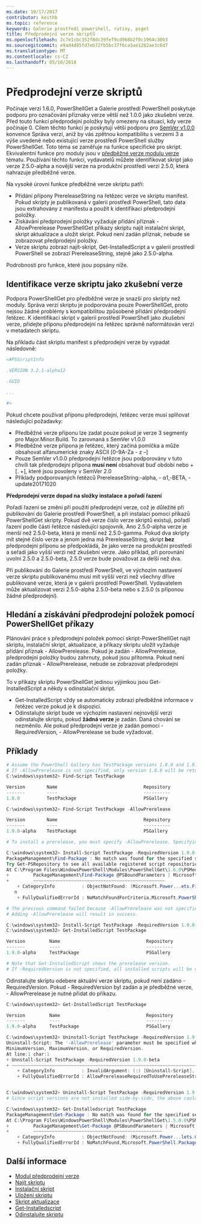 ```yaml
---
ms.date: 10/17/2017
contributor: keithb
ms.topic: reference
keywords: Galerie prostředí powershell, rutiny, psget
title: Předprodejní verze skriptů
ms.openlocfilehash: 2c7e1cbc352f8dc39fef9cd968b2f0c1964c30b3
ms.sourcegitcommit: e9ad4d85fd7eb72fb5bc37f6ca3ae1282ae3c6d7
ms.translationtype: MT
ms.contentlocale: cs-CZ
ms.lasthandoff: 05/10/2018
---
```

# <a name="prerelease-versions-of-scripts"></a>Předprodejní verze skriptů

Počínaje verzí 1.6.0, PowerShellGet a Galerie prostředí PowerShell poskytuje podporu pro označování příznaky verze větší než 1.0.0 jako zkušební verze. Před touto funkcí předprodejní položky byly omezeny na situaci, kdy verze počínaje 0. Cílem těchto funkcí je poskytují větší podporu pro [SemVer v1.0.0](http://semver.org/spec/v1.0.0.html) konvence Správa verzí, aniž by vás zpětnou kompatibilitu s verzemi 3 a výše uvedené nebo existující verze prostředí PowerShell služby PowerShellGet. Toto téma se zaměřuje na funkce specifické pro skript. Ekvivalentní funkce pro moduly jsou v [předběžné verze modulu verze](module-prerelease-support.md) tématu. Používání těchto funkcí, vydavatelů můžete identifikovat skript jako verze 2.5.0-alpha a novější verze na produkční prostředí verzi 2.5.0, která nahrazuje předběžné verze.

Na vysoké úrovni funkce předběžné verze skriptu patří:

- Přidání přípony PrereleaseString na řetězec verze ve skriptu manifest. Pokud skripty je publikovaná v galerii prostředí PowerShell, tato data jsou extrahovány z manifestu a použít k identifikaci předprodejní položky.
- Získávání předprodejní položky vyžaduje přidání příznak - AllowPrerelease PowerShellGet příkazy skriptu najít instalační skript, skript aktualizace a uložit skript. Pokud není zadán příznak, nebude se zobrazovat předprodejní položky.
- Verze skriptu zobrazí najít-skript, Get-InstalledScript a v galerii prostředí PowerShell se zobrazí PrereleaseString, stejně jako 2.5.0-alpha.

Podrobnosti pro funkce, které jsou popsány níže.

## <a name="identifying-a-script-version-as-a-prerelease"></a>Identifikace verze skriptu jako zkušební verze

Podpora PowerShellGet pro předběžné verze je snazší pro skripty než moduly. Správa verzí skriptu je podporována pouze PowerShellGet, proto nejsou žádné problémy s kompatibilitou způsobené přidání předprodejní řetězec. K identifikaci skript v galerii prostředí PowerShell jako zkušební verze, přidejte příponu předprodejní na řetězec správně naformátován verzi v metadatech skriptu.

Na příkladu část skriptu manifest s předprodejní verze by vypadat následovně:

```powershell
<#PSScriptInfo

.VERSION 3.2.1-alpha12

.GUID

...

#>

```

Pokud chcete používat příponu předprodejní, řetězec verze musí splňovat následující požadavky:

- Předběžné verze příponu lze zadat pouze pokud je verze 3 segmenty pro Major.Minor.Build.
  To zarovnaná s SemVer v1.0.0
- Předběžné verze přípona je řetězec, který začíná pomlčka a může obsahovat alfanumerické znaky ASCII [0-9A-Za - z –]
- Pouze SemVer v1.0.0 předprodejní řetězce jsou podporovány v tuto chvíli tak předprodejní přípona __musí není__ obsahovat buď období nebo + [. +], které jsou povoleny v SemVer 2.0
- Příklady podporovaných řetězců PrereleaseString:-alpha, - α1,-BETA, - update20171020

__Předprodejní verze dopad na složky instalace a pořadí řazení__

Pořadí řazení se změní při použití předprodejní verze, což je důležité při publikování do Galerie prostředí PowerShell, a při instalaci pomocí příkazů PowerShellGet skripty. Pokud dvě verze číslo verze skriptů existují, pořadí řazení podle části řetězce následující spojovník. Ano 2.5.0-alpha verze je menší než 2.5.0-beta, která je menší než 2.5.0-gamma. Pokud dva skripty mít stejné číslo verze a jenom jedna má PrereleaseString, skript __bez__ předprodejní příponu se předpokládá, že jako verze na produkční prostředí a seřadí jako vyšší verzi než zkušební verze. Jako příklad, při porovnání uvolní 2.5.0 a 2.5.0-beta, 2.5.0 verze bude považovat za delší než dva.

Při publikování do Galerie prostředí PowerShell, ve výchozím nastavení verze skriptu publikovanému musí mít vyšší verzi než všechny dříve publikované verze, která je v galerii prostředí PowerShell. Vydavatelem může aktualizovat verzi 2.5.0-alpha 2.5.0-beta nebo s 2.5.0 (s příponou žádné předprodejní).

## <a name="finding-and-acquiring-prerelease-items-using-powershellget-commands"></a>Hledání a získávání předprodejní položek pomocí PowerShellGet příkazy

Plánování práce s předprodejní položek pomocí skript-PowerShellGet najít skriptu, instalační skript, aktualizace, a příkazy skriptu uložit vyžaduje přidání příznak - AllowPrerelease. Pokud je zadán - AllowPrerelease, předprodejní položky budou zahrnuty, pokud jsou přítomna. Pokud není zadán příznak - AllowPrerelease, nebude se zobrazovat předprodejní položky.

To v příkazy skriptu PowerShellGet jedinou výjimkou jsou Get-InstalledScript a někdy s odinstalační skript.

- Get-InstalledScript vždy se automaticky zobrazí předběžné informace v řetězec verze pokud je k dispozici.
- Odinstalujte skript bude ve výchozím nastavení nejnovější verzi odinstalujte skriptu, pokud __žádná verze__ je zadán. Daná chování se nezměnilo. Ale pokud předprodejní verze je zadán pomocí - RequiredVersion, - AllowPrerelease se bude vyžadovat.

## <a name="examples"></a>Příklady

```powershell
# Assume the PowerShell Gallery has TestPackage versions 1.8.0 and 1.9.0-alpha.
# If -AllowPrerelease is not specified, only version 1.8.0 will be returned.
C:\windows\system32> Find-Script TestPackage

Version        Name                                Repository           Description
-------        ----                                ----------           -----------
1.8.0          TestPackage                         PSGallery            Package used to validate changes to the PowerShe...

C:\windows\system32> Find-Script TestPackage -AllowPrerelease

Version        Name                                Repository           Description
-------        ----                                ----------           -----------
1.9.0-alpha    TestPackage                         PSGallery            Package used to validate changes to PowerShe...

# To install a prerelease, you must specify -AllowPrerelease. Specifying a prerelease version string is not sufficient.

C:\windows\system32> Install-Script TestPackage -RequiredVersion 1.9.0-alpha
PackageManagement\Find-Package : No match was found for the specified search criteria and script name 'TestPackage'.
Try Get-PSRepository to see all available registered script repositories.
At C:\Program Files\WindowsPowerShell\Modules\PowerShellGet\1.6.0\PSModule.psm1:1455 char:3
+         PackageManagement\Find-Package @PSBoundParameters | Microsoft ...
+         ~~~~~~~~~~~~~~~~~~~~~~~~~~~~~~~~~~~~~~~~~~~~~~~~~
    + CategoryInfo          : ObjectNotFound: (Microsoft.Power...ets.FindPackage:FindPackage) [Find-Package], Exceptio
   n
    + FullyQualifiedErrorId : NoMatchFoundForCriteria,Microsoft.PowerShell.PackageManagement.Cmdlets.FindPackage

# The previous command failed because -AllowPrerelease was not specified.
# Adding -AllowPrerelease will result in success.

C:\windows\system32> Install-Script TestPackage -RequiredVersion 1.9.0-alpha -AllowPrerelease
C:\windows\system32> Get-InstalledScript TestPackage

Version         Name                                Repository           Description
-------         ----                                ----------           -----------
1.9.0-alpha     TestPackage                         PSGallery            Package used to validate changes to PowerShe...

# Note that Get-InstalledScript shows the prerelease version.
# If -RequiredVersion is not specified, all installed scripts will be displayed by Get-InstalledScript
```

Odinstalujte skriptu odebere aktuální verze skriptu, pokud není zadáno - RequiredVersion.
Pokud - RequiredVersion byl zadán a je předběžné verze, - AllowPrerelease je nutné přidat do příkazu.

``` powershell
C:\windows\system32> Get-InstalledScript TestPackage

Version         Name                                Repository           Description
-------         ----                                ----------           -----------
1.9.0-alpha     TestPackage                         PSGallery            Package used to validate changes to PowerShe...

C:\windows\system32> Uninstall-Script TestPackage -RequiredVersion 1.9.0-alpha
Uninstall-Script: The '-AllowPrerelease' parameter must be specified when using the Prerelease string in
MinimumVersion, MaximumVersion, or RequiredVersion.
At line:1 char:1
+ Unnstall-Script TestPackage -RequiredVersion 1.9.0-beta
+ ~~~~~~~~~~~~~~~~~~~~~~~~~~~~~~~~~~~~~~~~~~~~~~~~~~~~~~~~~~~~~~~~~~~~~
    + CategoryInfo          : InvalidArgument: (:) [Uninstall-Script], ArgumentException
    + FullyQualifiedErrorId : AllowPrereleaseRequiredToUsePrereleaseStringInVersion,Uninnstall-script


C:\windows\system32> Uninstall-Script TestPackage -RequiredVersion 1.9.0-alpha -AllowPrerelease
# Since script versions are not installed side-by-side, the above could be simply "Uninstall-Script TestPackage"

C:\windows\system32> Get-Installedscript TestPackage
PackageManagement\Get-Package : No match was found for the specified search criteria and script names 'testpackage'.
At C:\Program Files\WindowsPowerShell\Modules\PowerShellGet\1.5.0.0\PSModule.psm1:4088 char:9
+         PackageManagement\Get-Package @PSBoundParameters | Microsoft. ...
+         ~~~~~~~~~~~~~~~~~~~~~~~~~~~~~~~~~~~~~~~~~~~~~~~~
    + CategoryInfo          : ObjectNotFound: (Microsoft.Power...lets.GetPackage:GetPackage) [Get-Package], Exception
    + FullyQualifiedErrorId : NoMatchFound,Microsoft.PowerShell.PackageManagement.Cmdlets.GetPackage
```

## <a name="more-details"></a>Další informace

- [Modul předprodejní verze](module-prerelease-support.md)
- [Najít skriptu](/powershell/module/powershellget/find-script)
- [Instalační skript](/powershell/module/powershellget/install-script)
- [Uložení skriptu](/powershell/module/powershellget/save-script)
- [Skript aktualizace](/powershell/module/powershellget/update-script)
- [Get-Installedscript](/powershell/module/powershellget/get-installedscript)
- [Odinstalujte skriptu](/powershell/module/powershellget/uninstall-script)
